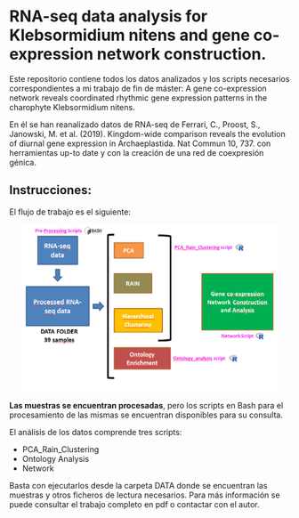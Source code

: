 # RNA-seq data analysis for Klebsormidium nitens and gene co-expression network construction.

Este repositorio contiene todos los datos analizados y los scripts necesarios correspondientes a mi trabajo de fin de máster: A gene co-expression network reveals coordinated rhythmic gene expression patterns in the charophyte Klebsormidium nitens.

En él se han reanalizado datos de RNA-seq de Ferrari, C., Proost, S., Janowski, M. et al. (2019). Kingdom-wide comparison reveals the evolution of diurnal gene expression in Archaeplastida. Nat Commun 10, 737. con herramientas up-to date y con la creación de una red de coexpresión génica.

## Instrucciones:

El flujo de trabajo es el siguiente:

<p align="center">
  <img width="460" height="300" src="https://github.com/marcos-bioinformatics/RNA_seq_K_nitens/blob/master/Workflow.png">
</p>

**Las muestras se encuentran procesadas**, pero los scripts en Bash para el procesamiento de las mismas se encuentran disponibles para su consulta.

El análisis de los datos comprende tres scripts:

- PCA_Rain_Clustering
- Ontology Analysis
- Network

Basta con ejecutarlos desde la carpeta DATA donde se encuentran las muestras y otros ficheros de lectura necesarios. Para más información se puede consultar el trabajo completo en pdf o contactar con el autor.
